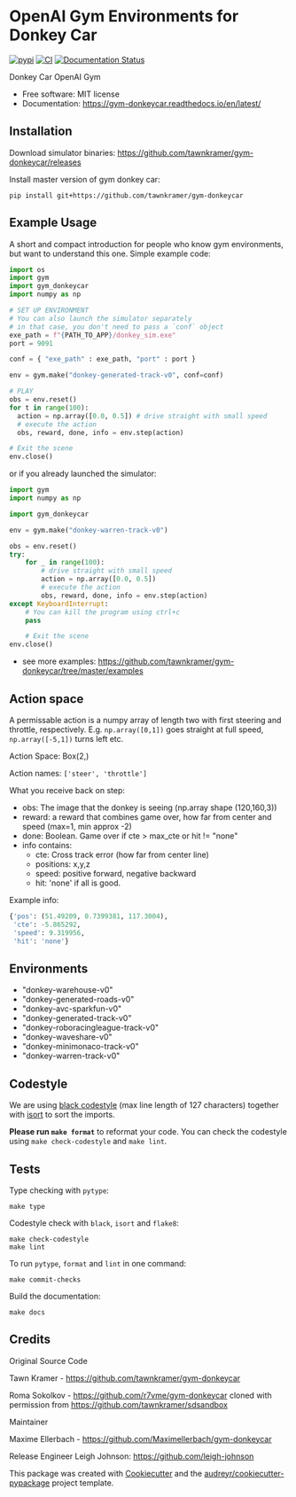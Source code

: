 # OpenAI Gym Environments for Donkey Car

[![pypi](https://img.shields.io/pypi/v/gym-donkeycar.svg)](https://pypi.python.org/pypi/gym-donkeycar) [![CI](https://github.com/tawnkramer/gym-donkeycar/workflows/CI/badge.svg)](https://github.com/tawnkramer/gym-donkeycar/actions) [![Documentation Status](https://readthedocs.org/projects/gym-donkeycar/badge/?version=latest)](https://gym-donkeycar.readthedocs.io/en/latest/?badge=latest)

Donkey Car OpenAI Gym

  - Free software: MIT license
  - Documentation: <https://gym-donkeycar.readthedocs.io/en/latest/>

## Installation

Download simulator binaries: https://github.com/tawnkramer/gym-donkeycar/releases

Install master version of gym donkey car:

```shell
pip install git+https://github.com/tawnkramer/gym-donkeycar
```

## Example Usage

A short and compact introduction for people who know gym environments,
but want to understand this one. Simple example code:

```python
import os
import gym
import gym_donkeycar
import numpy as np

# SET UP ENVIRONMENT
# You can also launch the simulator separately
# in that case, you don't need to pass a `conf` object
exe_path = f"{PATH_TO_APP}/donkey_sim.exe"
port = 9091

conf = { "exe_path" : exe_path, "port" : port }

env = gym.make("donkey-generated-track-v0", conf=conf)

# PLAY
obs = env.reset()
for t in range(100):
  action = np.array([0.0, 0.5]) # drive straight with small speed
  # execute the action
  obs, reward, done, info = env.step(action)

# Exit the scene
env.close()
```

or if you already launched the simulator:

```python
import gym
import numpy as np

import gym_donkeycar

env = gym.make("donkey-warren-track-v0")

obs = env.reset()
try:
    for _ in range(100):
        # drive straight with small speed
        action = np.array([0.0, 0.5])  
        # execute the action
        obs, reward, done, info = env.step(action)
except KeyboardInterrupt:
    # You can kill the program using ctrl+c
    pass

    # Exit the scene
env.close()
```

- see more examples: https://github.com/tawnkramer/gym-donkeycar/tree/master/examples

## Action space

A permissable action is a numpy array of length two with first steering
and throttle, respectively. E.g. `np.array([0,1])` goes straight at full
speed, `np.array([-5,1])` turns left etc.

Action Space: Box(2,)

Action names: `['steer', 'throttle']`

What you receive back on step:

- obs: The image that the donkey is seeing (np.array shape
  (120,160,3))
- reward: a reward that combines game over, how far from center and
  speed (max=1, min approx -2)
- done: Boolean. Game over if cte > max_cte or hit != "none"
- info contains:
    - cte: Cross track error (how far from center line)
    - positions: x,y,z
    - speed: positive forward, negative backward
    - hit: 'none' if all is good.

Example info:

```python
{'pos': (51.49209, 0.7399381, 117.3004),
 'cte': -5.865292,
 'speed': 9.319956,
 'hit': 'none'}
```

## Environments

- "donkey-warehouse-v0"
- "donkey-generated-roads-v0"
- "donkey-avc-sparkfun-v0"
- "donkey-generated-track-v0"
- "donkey-roboracingleague-track-v0"
- "donkey-waveshare-v0"
- "donkey-minimonaco-track-v0"
- "donkey-warren-track-v0"


## Codestyle

We are using [black codestyle](https://github.com/psf/black) (max line length of 127 characters) together with [isort](https://github.com/timothycrosley/isort) to sort the imports.

**Please run `make format`** to reformat your code. You can check the codestyle using `make check-codestyle` and `make lint`.

## Tests

Type checking with `pytype`:

```
make type
```

Codestyle check with `black`, `isort` and `flake8`:

```
make check-codestyle
make lint
```

To run `pytype`, `format` and `lint` in one command:
```
make commit-checks
```

Build the documentation:

```
make docs
```


## Credits

Original Source Code

Tawn Kramer - <https://github.com/tawnkramer/gym-donkeycar>

Roma Sokolkov - <https://github.com/r7vme/gym-donkeycar> cloned with
permission from <https://github.com/tawnkramer/sdsandbox>

Maintainer

Maxime Ellerbach - <https://github.com/Maximellerbach/gym-donkeycar>

Release Engineer
Leigh Johnson: https://github.com/leigh-johnson

This package was created with
[Cookiecutter](https://github.com/audreyr/cookiecutter) and the
[audreyr/cookiecutter-pypackage](https://github.com/audreyr/cookiecutter-pypackage)
project template.
